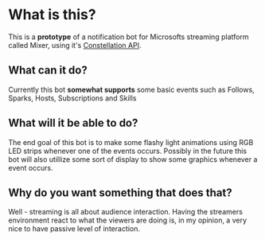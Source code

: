 # What is this?

This is a **prototype** of a notification bot for Microsofts streaming platform called Mixer, using it's [Constellation API](https://dev.mixer.com/reference/constellation/introduction).

## What can it do?

Currently this bot **somewhat supports** some basic events such as Follows, Sparks, Hosts, Subscriptions and Skills

## What will it be able to do?

The end goal of this bot is to make some flashy light animations using RGB LED strips whenever one of the events occurs. Possibly in the future this bot will also utillize some sort of display to show some graphics whenever a event occurs.

## Why do you want something that does that?

Well - streaming is all about audience interaction. Having the streamers environment react to what the viewers are doing is, in my opinion, a very nice to have passive level of interaction.
